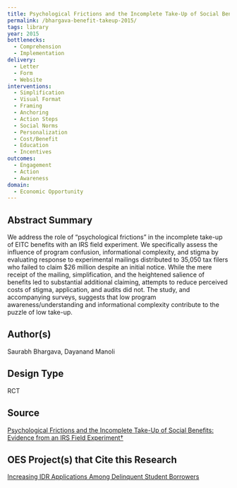 ```yaml
---
title: Psychological Frictions and the Incomplete Take-Up of Social Benefits -- Evidence from an IRS Field Experiment
permalink: /bhargava-benefit-takeup-2015/
tags: library 
year: 2015
bottlenecks: 
  - Comprehension 
  - Implementation
delivery: 
  - Letter 
  - Form 
  - Website 
interventions: 
  - Simplification 
  - Visual Format 
  - Framing 
  - Anchoring 
  - Action Steps  
  - Social Norms 
  - Personalization 
  - Cost/Benefit 
  - Education 
  - Incentives
outcomes: 
  - Engagement 
  - Action  
  - Awareness
domain: 
  - Economic Opportunity
---
```

## Abstract Summary

We address the role of “psychological frictions” in the incomplete
take-up of EITC benefits with an IRS field experiment. We specifically
assess the influence of program confusion, informational complexity,
and stigma by evaluating response to experimental mailings
distributed to 35,050 tax filers who failed to claim $26 million
despite an initial notice. While the mere receipt of the mailing, simplification,
and the heightened salience of benefits led to substantial
additional claiming, attempts to reduce perceived costs of stigma,
application, and audits did not. The study, and accompanying surveys,
suggests that low program awareness/understanding and
informational complexity contribute to the puzzle of low take-up.

## Author(s)

Saurabh Bhargava, Dayanand Manoli

## Design Type

RCT

## Source

<a href="https://www.cmu.edu/dietrich/sds/docs/bhargava/Bhargava_Takeup%20AER%202015.pdf">Psychological Frictions and the Incomplete Take-Up of Social Benefits: Evidence from an IRS Field Experiment†</a>

## OES Project(s) that Cite this Research

<a href="https://oes.gsa.gov/projects/increasing-IDR-applications/">Increasing IDR Applications Among Delinquent Student Borrowers</a>

